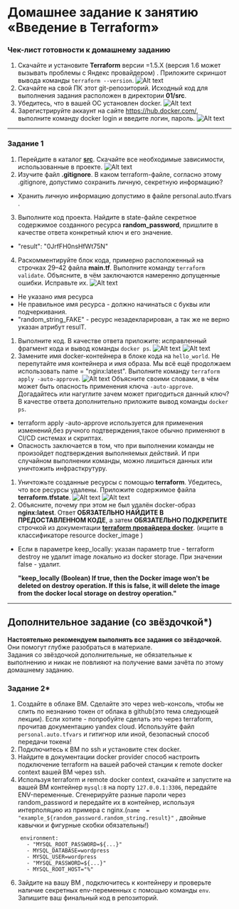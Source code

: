 # Домашнее задание к занятию «Введение в Terraform»

### Чек-лист готовности к домашнему заданию

1. Скачайте и установите **Terraform** версии =1.5.Х (версия 1.6 может вызывать проблемы с Яндекс провайдером) . Приложите скриншот вывода команды ```terraform --version```.
![Alt text](image-01.png)
1. Скачайте на свой ПК этот git-репозиторий. Исходный код для выполнения задания расположен в директории **01/src**.
2. Убедитесь, что в вашей ОС установлен docker.
  ![Alt text](image-02.png)
3. Зарегистрируйте аккаунт на сайте https://hub.docker.com/, выполните команду docker login и введите логин, пароль.
![Alt text](image-10.png)

------

### Задание 1

1. Перейдите в каталог [**src**](https://github.com/netology-code/ter-homeworks/tree/main/01/src). Скачайте все необходимые зависимости, использованные в проекте.
![Alt text](image-03.png)
2. Изучите файл **.gitignore**. В каком terraform-файле, согласно этому .gitignore, допустимо сохранить личную, секретную информацию?
 -  Хранить личную информацию допустимо в файле personal.auto.tfvars .
3. Выполните код проекта. Найдите  в state-файле секретное содержимое созданного ресурса **random_password**, пришлите в качестве ответа конкретный ключ и его значение.
- "result": "0JrfFH0nsHfWt75N"
4. Раскомментируйте блок кода, примерно расположенный на строчках 29–42 файла **main.tf**.
Выполните команду ```terraform validate```. Объясните, в чём заключаются намеренно допущенные ошибки. Исправьте их.
![Alt text](image-04.png)
- Не указано имя ресурса
- Не правильное имя ресурса - должно начинаться с буквы или подчеркивания.
- "random_string_FAKE" - ресурс незадекларирован, а так же не верно указан атрибут resulT.

1. Выполните код. В качестве ответа приложите: исправленный фрагмент кода и вывод команды ```docker ps```.
  ![Alt text](image-05.png)
  ![Alt text](image-06.png)
2. Замените имя docker-контейнера в блоке кода на ```hello_world```. Не перепутайте имя контейнера и имя образа. Мы всё ещё продолжаем использовать name = "nginx:latest". Выполните команду ```terraform apply -auto-approve```.
![Alt text](image-07.png)
Объясните своими словами, в чём может быть опасность применения ключа  ```-auto-approve```. Догадайтесь или нагуглите зачем может пригодиться данный ключ? В качестве ответа дополнительно приложите вывод команды ```docker ps```.
- terraform apply -auto-approve используется для применения изменений,без ручного подтверждения,такое обычно применяют в CI/CD системах и скриптах. 
- Опасность заключается в том, что при выполнении команды не произойдет подтверждения выполняемых действий. И при случайном выполнении команды, можно лишиться данных или уничтожить инфрасткрутуру.
1. Уничтожьте созданные ресурсы с помощью **terraform**. Убедитесь, что все ресурсы удалены. Приложите содержимое файла **terraform.tfstate**. 
![Alt text](image-08.png)
![Alt text](image-09.png)
1. Объясните, почему при этом не был удалён docker-образ **nginx:latest**. Ответ **ОБЯЗАТЕЛЬНО НАЙДИТЕ В ПРЕДОСТАВЛЕННОМ КОДЕ**, а затем **ОБЯЗАТЕЛЬНО ПОДКРЕПИТЕ** строчкой из документации [**terraform провайдера docker**](https://docs.comcloud.xyz/providers/kreuzwerker/docker/latest/docs).  (ищите в классификаторе resource docker_image )
- Если в параметре keep_locally: указан параметр true - terraform destroy не удалит image локально из docker storage. При значении false - удалит.
 
  **"keep_locally (Boolean) If true, then the Docker image won't be deleted on destroy operation. If this is false, it will delete the image from the docker local storage on destroy operation."**

------

## Дополнительное задание (со звёздочкой*)

**Настоятельно рекомендуем выполнять все задания со звёздочкой.** Они помогут глубже разобраться в материале.   
Задания со звёздочкой дополнительные, не обязательные к выполнению и никак не повлияют на получение вами зачёта по этому домашнему заданию. 

### Задание 2*

1. Создайте в облаке ВМ. Сделайте это через web-консоль, чтобы не слить по незнанию токен от облака в github(это тема следующей лекции). Если хотите - попробуйте сделать это через terraform, прочитав документацию yandex cloud. Используйте файл ```personal.auto.tfvars``` и гитигнор или иной, безопасный способ передачи токена!
2. Подключитесь к ВМ по ssh и установите стек docker.
3. Найдите в документации docker provider способ настроить подключение terraform на вашей рабочей станции к remote docker context вашей ВМ через ssh.
4. Используя terraform и  remote docker context, скачайте и запустите на вашей ВМ контейнер ```mysql:8``` на порту ```127.0.0.1:3306```, передайте ENV-переменные. Сгенерируйте разные пароли через random_password и передайте их в контейнер, используя интерполяцию из примера с nginx.(```name  = "example_${random_password.random_string.result}"```  , двойные кавычки и фигурные скобки обязательны!) 
```
    environment:
      - "MYSQL_ROOT_PASSWORD=${...}"
      - MYSQL_DATABASE=wordpress
      - MYSQL_USER=wordpress
      - "MYSQL_PASSWORD=${...}"
      - MYSQL_ROOT_HOST="%"
```

6. Зайдите на вашу ВМ , подключитесь к контейнеру и проверьте наличие секретных env-переменных с помощью команды ```env```. Запишите ваш финальный код в репозиторий.